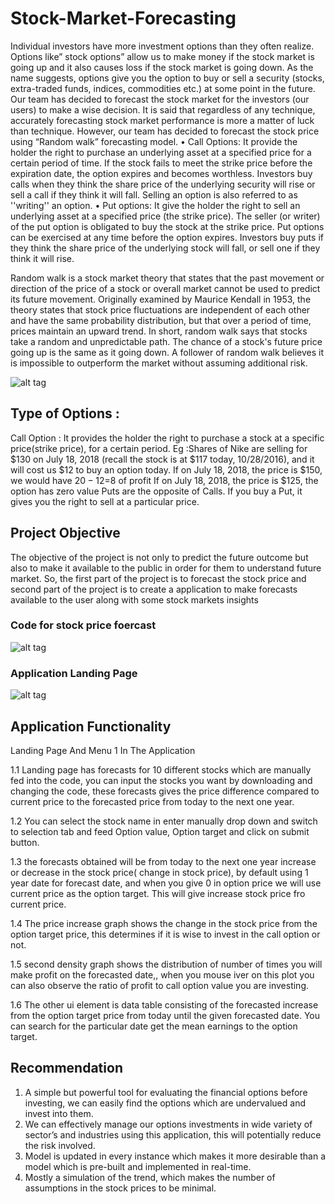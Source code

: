 # Stock-Market-Forecasting
Individual investors have more investment options than they often realize. Options like” stock options” allow us to make money if the stock market is going up and it also causes loss if the stock market is going down. As the name suggests, options give you the option to buy or sell a security (stocks, extra-traded funds, indices, commodities etc.) at some point in the future. Our team has decided to forecast the stock market for the investors (our users) to make a wise decision. It is said that regardless of any technique, accurately forecasting stock market performance is more a matter of luck than technique. However, our team has decided to forecast the stock price using “Random walk” forecasting model.
•	Call Options: It provide the holder the right to purchase an underlying asset at a specified price for a certain period of time. If the stock fails to meet the strike price before the expiration date, the option expires and becomes worthless. Investors buy calls when they think the share price of the underlying security will rise or sell a call if they think it will fall. Selling an option is also referred to as ''writing'' an option.
•	Put options: It give the holder the right to sell an underlying asset at a specified price (the strike price). The seller (or writer) of the put option is obligated to buy the stock at the strike price. Put options can be exercised at any time before the option expires. Investors buy puts if they think the share price of the underlying stock will fall, or sell one if they think it will rise.

Random walk is a stock market theory that states that the past movement or direction of the price of a stock or overall market cannot be used to predict its future movement. Originally examined by Maurice Kendall in 1953, the theory states that stock price fluctuations are independent of each other and have the same probability distribution, but that over a period of time, prices maintain an upward trend. In short, random walk says that stocks take a random and unpredictable path. The chance of a stock's future price going up is the same as it going down. A follower of random walk believes it is impossible to outperform the market without assuming additional risk.

![alt tag](https://cloud.githubusercontent.com/assets/23565353/20692816/4fa00ad8-b5a8-11e6-945b-e65d92d062fc.PNG)

## Type of Options :
Call Option :  It provides the holder the right to purchase a stock at a specific price(strike price), for a certain period.
Eg :Shares of Nike are selling for $130 on July 18, 2018 (recall the stock is at $117 today, 10/28/2016), and it will cost us $12 to buy an option today. 
If on July 18, 2018, the price is $150, we would have $20-12=$8 of profit
If on July 18, 2018, the price is $125, the option has zero value
Puts are the opposite of Calls. If you buy a Put, it gives you the right to sell at a particular price.

## Project Objective
The objective of the project is not only to predict the future outcome but also to make it available to the public in order for them to understand future market. So, the first part of the project is to forecast the stock price and second part of the project is to create a application to make forecasts available to the user along with some stock markets insights 

### Code for stock price foercast 
![alt tag](https://cloud.githubusercontent.com/assets/23565353/20692996/721f8d1c-b5a9-11e6-9db0-e2490459c80e.PNG)

### Application Landing Page
![alt tag](https://cloud.githubusercontent.com/assets/19517513/20689286/a379a97c-b592-11e6-8032-5d8b485082f8.png)

## Application Functionality
 Landing Page And Menu 1 In The Application

1.1 Landing page has forecasts for 10 different stocks which are manually fed into the code, you can input the stocks you want by downloading and changing the code, these forecasts gives the price difference compared to current price to the forecasted price from today to the next one year.

1.2 You can select the stock name in enter manually drop down and switch to selection tab and feed Option value, Option target and click on submit button.

1.3 the forecasts obtained will be from today to the next one year increase or decrease in the stock price( change in stock price), by default using 1 year date for forecast date, and when you give 0 in option price we will use current price as the option target. This will give increase stock price fro current price.

1.4 The price increase graph shows the change in the stock price from the option target price, this determines if it is wise to invest in the call option or not.

1.5 second density graph shows the distribution of number of times you will make profit on the forecasted date,, when you mouse iver on this plot you can also observe the ratio of profit to call option value you are investing.

1.6 The other ui element is data table consisting of the forecasted increase from the option target price from today until the given forecasted date. You can search for the particular date get the mean earnings to the option target.

## Recommendation
1.	A simple but powerful tool for evaluating the financial options before investing, we can easily find the options which are undervalued and invest into them.
2.	We can effectively manage our options investments in wide variety of sector’s and industries using this application, this will potentially reduce the risk involved.
3.	Model is updated in every instance which makes it more desirable than a model which is pre-built and implemented in real-time.
4.	Mostly a simulation of the trend, which makes the number of assumptions in the stock prices to be minimal.

